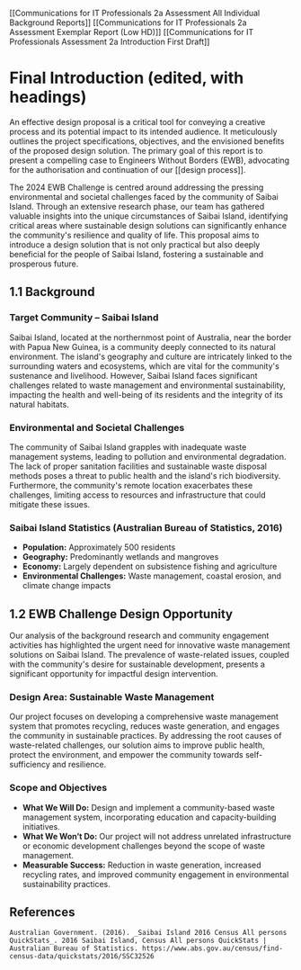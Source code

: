 [[Communications for IT Professionals 2a Assessment All Individual Background Reports]]
[[Communications for IT Professionals 2a Assessment Exemplar Report (Low HD)]]
[[Communications for IT Professionals Assessment 2a Introduction First Draft]]
# Final Introduction (edited, with headings)
An effective design proposal is a critical tool for conveying a creative process and its potential impact to its intended audience. It meticulously outlines the project specifications, objectives, and the envisioned benefits of the proposed design solution. The primary goal of this report is to present a compelling case to Engineers Without Borders (EWB), advocating for the authorisation and continuation of our [[design process]]. 

The 2024 EWB Challenge is centred around addressing the pressing environmental and societal challenges faced by the community of Saibai Island. Through an extensive research phase, our team has gathered valuable insights into the unique circumstances of Saibai Island, identifying critical areas where sustainable design solutions can significantly enhance the community's resilience and quality of life. This proposal aims to introduce a design solution that is not only practical but also deeply beneficial for the people of Saibai Island, fostering a sustainable and prosperous future.

## 1.1 Background

### Target Community – Saibai Island

Saibai Island, located at the northernmost point of Australia, near the border with Papua New Guinea, is a community deeply connected to its natural environment. The island's geography and culture are intricately linked to the surrounding waters and ecosystems, which are vital for the community's sustenance and livelihood. However, Saibai Island faces significant challenges related to waste management and environmental sustainability, impacting the health and well-being of its residents and the integrity of its natural habitats.

### Environmental and Societal Challenges

The community of Saibai Island grapples with inadequate waste management systems, leading to pollution and environmental degradation. The lack of proper sanitation facilities and sustainable waste disposal methods poses a threat to public health and the island's rich biodiversity. Furthermore, the community's remote location exacerbates these challenges, limiting access to resources and infrastructure that could mitigate these issues.

### Saibai Island Statistics (Australian Bureau of Statistics, 2016)

- **Population:** Approximately 500 residents
- **Geography:** Predominantly wetlands and mangroves
- **Economy:** Largely dependent on subsistence fishing and agriculture
- **Environmental Challenges:** Waste management, coastal erosion, and climate change impacts

## 1.2 EWB Challenge Design Opportunity

Our analysis of the background research and community engagement activities has highlighted the urgent need for innovative waste management solutions on Saibai Island. The prevalence of waste-related issues, coupled with the community's desire for sustainable development, presents a significant opportunity for impactful design intervention.

### Design Area: Sustainable Waste Management

Our project focuses on developing a comprehensive waste management system that promotes recycling, reduces waste generation, and engages the community in sustainable practices. By addressing the root causes of waste-related challenges, our solution aims to improve public health, protect the environment, and empower the community towards self-sufficiency and resilience.

### Scope and Objectives

- **What We Will Do:** Design and implement a community-based waste management system, incorporating education and capacity-building initiatives.
- **What We Won’t Do:** Our project will not address unrelated infrastructure or economic development challenges beyond the scope of waste management.
- **Measurable Success:** Reduction in waste generation, increased recycling rates, and improved community engagement in environmental sustainability practices.

## References
```
Australian Government. (2016). _Saibai Island 2016 Census All persons QuickStats_. 2016 Saibai Island, Census All persons QuickStats | Australian Bureau of Statistics. https://www.abs.gov.au/census/find-census-data/quickstats/2016/SSC32526
```


